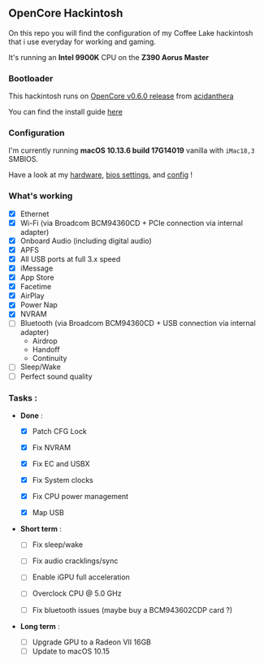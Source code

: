 ## OpenCore Hackintosh

On this repo you will find the configuration of my Coffee Lake hackintosh that i use everyday for working and gaming.

It's running an **Intel 9900K** CPU on the **Z390 Aorus Master**

### Bootloader

This hackintosh runs on [OpenCore v0.6.0 release](https://github.com/acidanthera/OpenCorePkg) from [acidanthera](https://github.com/acidanthera)

You can find the install guide [here](https://dortania.github.io/OpenCore-Install-Guide)


### Configuration

I'm currently running **macOS 10.13.6 build 17G14019** vanilla with `iMac18,3` SMBIOS.

Have a look at my [hardware](/hardware.md), [bios settings](/bios_settings.md), and [config](/config.md) !


### What's working

- [x] Ethernet
- [x] Wi-Fi (via Broadcom BCM94360CD + PCIe connection via internal adapter)
- [x] Onboard Audio (including digital audio)
- [x] APFS
- [x] All USB ports at full 3.x speed
- [x] iMessage
- [x] App Store
- [x] Facetime
- [x] AirPlay
- [x] Power Nap
- [x] NVRAM
- [ ] Bluetooth (via Broadcom BCM94360CD + USB connection via internal adapter)
	- Airdrop
	- Handoff
	- Continuity
- [ ] Sleep/Wake
- [ ] Perfect sound quality

### Tasks :


- **Done** :

	- [x] Patch CFG Lock
	- [x] Fix NVRAM
	- [x] Fix EC and USBX
	- [x] Fix System clocks
	- [x] Fix CPU power management
	- [x] Map USB


- **Short term** :

	- [ ] Fix sleep/wake
	- [ ] Fix audio cracklings/sync
	- [ ] Enable iGPU full acceleration
	- [ ] Overclock CPU @ 5.0 GHz
	- [ ] Fix bluetooth issues (maybe buy a BCM943602CDP card ?)


- **Long term** :

	- [ ] Upgrade GPU to a Radeon VII 16GB
	- [ ] Update to macOS 10.15
